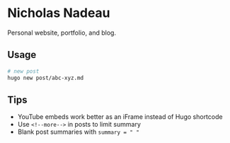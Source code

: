 # Nicholas Nadeau

Personal website, portfolio, and blog.

## Usage

```bash
# new post
hugo new post/abc-xyz.md
```

## Tips

- YouTube embeds work better as an iFrame instead of Hugo shortcode
- Use `<!--more-->` in posts to limit summary
- Blank post summaries with `summary = " "`
